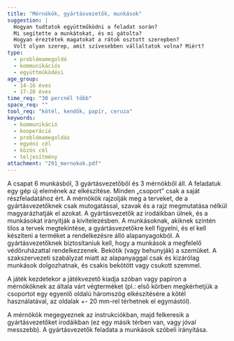 ```yaml
---
title: "Mérnökök, gyártásvezetők, munkások"
suggestion: | 
  Hogyan tudtatok együttműködni a feladat során?
  Mi segítette a munkátokat, és mi gátolta?
  Hogyan éreztétek magatokat a rátok osztott szerepben?
  Volt olyan szerep, amit szívesebben vállaltatok volna? Miért?
type:
  - problémamegoldó
  - kommunikációs
  - együttműködési
age_group:
  - 14-16 éves
  - 17-20 éves
time_req: "30 percnél több"
space_req: ""
tool_req: "kötél, kendők, papír, ceruza"
keywords: 
  - kommunikáció
  - kooperáció
  - problémamegoldás
  - egyéni cél
  - közös cél
  - teljesítmény
attachment: "291_mernokok.pdf"
---
```


A csapat 6 munkásból, 3 gyártásvezetőből és 3 mérnökből áll. A feladatuk egy gép új elemének az elkészítése. Minden „csoport” csak a saját részfeladatához ért. A mérnökök rajzolják meg a terveket, de a gyártásvezetőknek csak mutogatással, szavak és a rajz megmutatása nélkül magyarázhatják el azokat. A gyártásvezetők az irodáikban ülnek, és a munkásokat irányítják a kivitelezésben. A munkásoknak, akiknek szintén tilos a tervek megtekintése, a gyártásvezetőkre kell figyelni, és el kell készíteni a terméket a rendelkezésre álló alapanyagokból. A gyártásvezetőknek biztosítaniuk kell, hogy a munkások a megfelelő védőruházattal rendelkezzenek. Bekötik (vagy behunyják) a szemüket. A szakszervezeti szabályzat miatt az alapanyaggal csak és kizárólag munkások dolgozhatnak, és csakis bekötött vagy csukott szemmel.

A játék kezdetekor a játékvezető kiadja szóban vagy papíron a mérnököknek az általa várt végterméket (pl.: első körben megkérhetjük a csoportot egy egyenlő oldalú háromszög elkészítésére a kötél használatával, az oldalak +- 20 mm-rel térhetnek el egymástól).

A mérnökök megegyeznek az instrukciókban, majd felkeresik a gyártásvezetőket irodáikban (ez egy másik térben van, vagy jóval messzebb). A gyártásvezetők feladata a munkások szóbeli irányítása.
  
  
